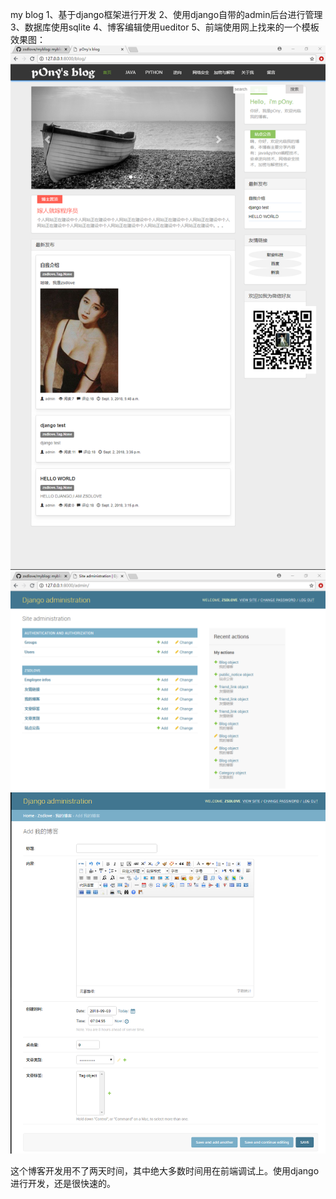 my blog
1、基于django框架进行开发
2、使用django自带的admin后台进行管理
3、数据库使用sqlite
4、博客编辑使用ueditor
5、前端使用网上找来的一个模板
效果图：
![这里写图片描述](https://github.com/zsdlove/myblog/blob/master/mysite2/showpage.png)
![这里写图片描述](https://github.com/zsdlove/myblog/blob/master/mysite2/houtai.png)
![这里写图片描述](https://github.com/zsdlove/myblog/blob/master/mysite2/blog_add.png)

这个博客开发用不了两天时间，其中绝大多数时间用在前端调试上。使用django进行开发，还是很快速的。